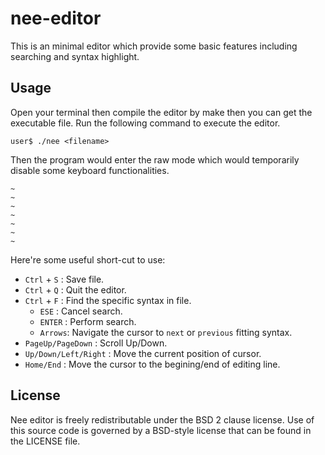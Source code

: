 # nee-editor
This is an minimal editor which provide some basic features including searching and syntax highlight. 


## Usage
Open your terminal then compile the editor by make then you can get the executable file. Run the following command to execute the editor. 
```
user$ ./nee <filename>
```
Then the program would enter the raw mode which would temporarily disable some keyboard functionalities.

```
~
~
~
~
~
~
~
```
Here're some useful short-cut to use:
* `Ctrl` + `S` : Save file.
* `Ctrl` + `Q` : Quit the editor.
* `Ctrl` + `F` : Find the specific syntax in file.
  - `ESE` : Cancel search.
  - `ENTER` : Perform search.
  - `Arrows`: Navigate the cursor to `next` or `previous` fitting syntax.
* `PageUp/PageDown` : Scroll Up/Down.
* `Up/Down/Left/Right` : Move the current position of cursor.
* `Home/End` : Move the cursor to the begining/end of editing line.




## License

Nee editor is freely redistributable under the BSD 2 clause license. Use of
this source code is governed by a BSD-style license that can be found in the
LICENSE file.
